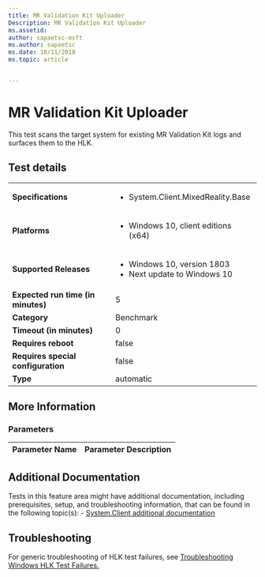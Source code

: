 ```yaml
---
title: MR Validation Kit Uploader
Description: MR Validation Kit Uploader
ms.assetid: 
author: sapaetsc-msft
ms.author: sapaetsc
ms.date: 10/11/2018
ms.topic: article


---
```


# MR Validation Kit Uploader

This test scans the target system for existing MR Validation Kit logs and surfaces them to the HLK.

## Test details
|||
|---|---|
| **Specifications**  | <ul><li>System.Client.MixedReality.Base</li></ul> |  
| **Platforms**   | <ul><li>Windows 10, client editions (x64)</li></ul> |
| **Supported Releases** | <ul><li>Windows 10, version 1803</li><li>Next update to Windows 10</li></ul> |
|**Expected run time (in minutes)**| 5 |
|**Category**| Benchmark |
|**Timeout (in minutes)**| 0 |
|**Requires reboot**| false |
|**Requires special configuration**| false |
|**Type**| automatic |

## More Information
### Parameters
| Parameter Name | Parameter Description |
| --- | --- |


## Additional Documentation
Tests in this feature area might have additional documentation, including prerequisites, setup, and troubleshooting information, that can be found in the following topic(s): - [System.Client additional documentation](system-client-additional-documentation.md)



## Troubleshooting
For generic troubleshooting of HLK test failures, see [Troubleshooting Windows HLK Test Failures.](..\user\troubleshooting-windows-hlk-test-failures.md)